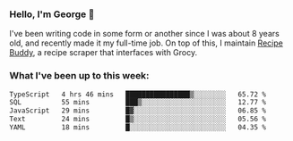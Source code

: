 ### Hello, I'm George 👋

I've been writing code in some form or another since I was about 8 years old, and recently made it my full-time job. On top of this, I maintain [Recipe Buddy](https://github.com/georgegebbett/recipe-buddy), a recipe scraper that interfaces with Grocy.  

<!--
**georgegebbett/georgegebbett** is a ✨ _special_ ✨ repository because its `README.md` (this file) appears on your GitHub profile.

Here are some ideas to get you started:

- 🔭 I’m currently working on ...
- 🌱 I’m currently learning ...
- 👯 I’m looking to collaborate on ...
- 🤔 I’m looking for help with ...
- 💬 Ask me about ...
- 📫 How to reach me: ...
- 😄 Pronouns: ...
- ⚡ Fun fact: ...
-->

### What I've been up to this week:
<!--START_SECTION:waka-->

```txt
TypeScript   4 hrs 46 mins   ████████████████▒░░░░░░░░   65.72 %
SQL          55 mins         ███▒░░░░░░░░░░░░░░░░░░░░░   12.77 %
JavaScript   29 mins         █▓░░░░░░░░░░░░░░░░░░░░░░░   06.85 %
Text         24 mins         █▒░░░░░░░░░░░░░░░░░░░░░░░   05.56 %
YAML         18 mins         █░░░░░░░░░░░░░░░░░░░░░░░░   04.35 %
```

<!--END_SECTION:waka-->
